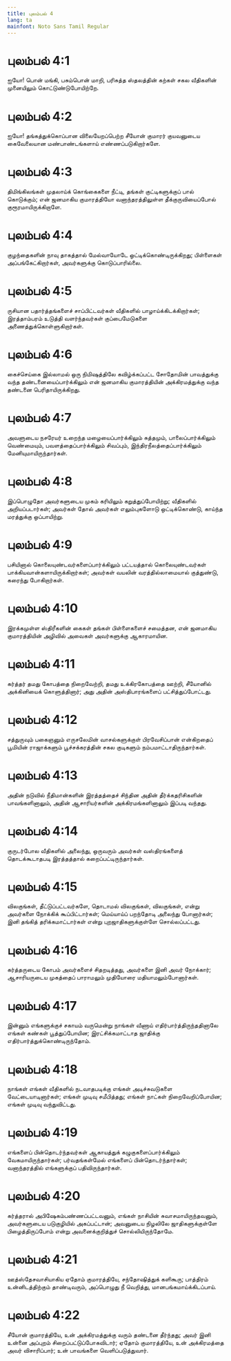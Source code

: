 ```yaml
---
title: புலம்பல் 4
lang: ta
mainfont: Noto Sans Tamil Regular
---
```


# புலம்பல் 4:1

ஐயோ! பொன் மங்கி, பசும்பொன் மாறி, பரிசுத்த ஸ்தலத்தின் கற்கள் சகல வீதிகளின் முனையிலும் கொட்டுண்டுபோயிற்றே.

# புலம்பல் 4:2

ஐயோ! தங்கத்துக்கொப்பான விலையேறப்பெற்ற சீயோன் குமாரர் குயவனுடைய கைவேலையான மண்பாண்டங்களாய் எண்ணப்படுகிறார்களே.

# புலம்பல் 4:3

திமிங்கிலங்கள் முதலாய்க் கொங்கைகளை நீட்டி, தங்கள் குட்டிகளுக்குப் பால் கொடுக்கும்; என் ஜனமாகிய குமாரத்தியோ வனாந்தரத்திலுள்ள தீக்குருவியைப்போல் குரூரமாயிருக்கிறாளே.

# புலம்பல் 4:4

குழந்தைகளின் நாவு தாகத்தால் மேல்வாயோடே ஒட்டிக்கொண்டிருக்கிறது; பிள்ளைகள் அப்பங்கேட்கிறார்கள், அவர்களுக்கு கொடுப்பாரில்லை.

# புலம்பல் 4:5

ருசியான பதார்த்தங்களைச் சாப்பிட்டவர்கள் வீதிகளில் பாழாய்க்கிடக்கிறார்கள்; இரத்தாம்பரம் உடுத்தி வளர்ந்தவர்கள் குப்பைமேடுகளை அணைத்துக்கொள்ளுகிறார்கள்.

# புலம்பல் 4:6

கைச்செய்கை இல்லாமல் ஒரு நிமிஷத்திலே கவிழ்க்கப்பட்ட சோதோமின் பாவத்துக்கு வந்த தண்டனையைப்பார்க்கிலும் என் ஜனமாகிய குமாரத்தியின் அக்கிரமத்துக்கு வந்த தண்டனை பெரிதாயிருக்கிறது.

# புலம்பல் 4:7

அவளுடைய நசரேயர் உறைந்த மழையைப்பார்க்கிலும் சுத்தமும், பாலைப்பார்க்கிலும் வெண்மையும், பவளத்தைப்பார்க்கிலும் சிவப்பும், இந்திரநீலத்தைப்பார்க்கிலும் மேனியுமாயிருந்தார்கள்.

# புலம்பல் 4:8

இப்பொழுதோ அவர்களுடைய முகம் கரியிலும் கறுத்துப்போயிற்று; வீதிகளில் அறியப்படார்கள்; அவர்கள் தோல் அவர்கள் எலும்புகளோடு ஒட்டிக்கொண்டு, காய்ந்த மரத்துக்கு ஒப்பாயிற்று.

# புலம்பல் 4:9

பசியினால் கொலையுண்டவர்களைப்பார்க்கிலும் பட்டயத்தால் கொலையுண்டவர்கள் பாக்கியவான்களாயிருக்கிறார்கள்; அவர்கள் வயலின் வரத்தில்லாமையால் குத்துண்டு, கரைந்து போகிறார்கள்.

# புலம்பல் 4:10

இரக்கமுள்ள ஸ்திரீகளின் கைகள் தங்கள் பிள்ளைகளைச் சமைத்தன, என் ஜனமாகிய குமாரத்தியின் அழிவில் அவைகள் அவர்களுக்கு ஆகாரமாயின.

# புலம்பல் 4:11

கர்த்தர் தமது கோபத்தை நிறைவேற்றி, தமது உக்கிரகோபத்தை ஊற்றி, சீயோனில் அக்கினியைக் கொளுத்தினார்; அது அதின் அஸ்திபாரங்களைப் பட்சித்துப்போட்டது.

# புலம்பல் 4:12

சத்துருவும் பகைஞனும் எருசலேமின் வாசல்களுக்குள் பிரவேசிப்பான் என்கிறதைப் பூமியின் ராஜாக்களும் பூச்சக்கரத்தின் சகல குடிகளும் நம்பமாட்டாதிருந்தார்கள்.

# புலம்பல் 4:13

அதின் நடுவில் நீதிமான்களின் இரத்தத்தைச் சிந்தின அதின் தீர்க்கதரிசிகளின் பாவங்களினாலும், அதின் ஆசாரியர்களின் அக்கிரமங்களினாலும் இப்படி வந்தது.

# புலம்பல் 4:14

குருடர்போல வீதிகளில் அலைந்து, ஒருவரும் அவர்கள் வஸ்திரங்களைத் தொடக்கூடாதபடி இரத்தத்தால் கறைப்பட்டிருந்தார்கள்.

# புலம்பல் 4:15

விலகுங்கள், தீட்டுப்பட்டவர்களே, தொடாமல் விலகுங்கள், விலகுங்கள், என்று அவர்களை நோக்கிக் கூப்பிட்டார்கள்; மெய்யாய்ப் பறந்தோடி அலைந்து போனார்கள்; இனி தங்கித் தரிக்கமாட்டார்கள் என்று புறஜாதிகளுக்குள்ளே சொல்லப்பட்டது.

# புலம்பல் 4:16

கர்த்தருடைய கோபம் அவர்களைச் சிதறடித்தது, அவர்களை இனி அவர் நோக்கார்; ஆசாரியருடைய முகத்தைப் பாராமலும் முதியோரை மதியாமலும்போனார்கள்.

# புலம்பல் 4:17

இன்னும் எங்களுக்குச் சகாயம் வருமென்று நாங்கள் வீணாய் எதிர்பார்த்திருந்ததினாலே எங்கள் கண்கள் பூத்துப்போயின; இரட்சிக்கமாட்டாத ஜாதிக்கு எதிர்பார்த்துக்கொண்டிருந்தோம்.

# புலம்பல் 4:18

நாங்கள் எங்கள் வீதிகளில் நடவாதபடிக்கு எங்கள் அடிச்சுவடுகளை வேட்டையாடினார்கள்; எங்கள் முடிவு சமீபித்தது; எங்கள் நாட்கள் நிறைவேறிப்போயின; எங்கள் முடிவு வந்துவிட்டது.

# புலம்பல் 4:19

எங்களைப் பின்தொடர்ந்தவர்கள் ஆகாயத்துக் கழுகுகளைப்பார்க்கிலும் வேகமாயிருந்தார்கள்; பர்வதங்கள்மேல் எங்களைப் பின்தொடர்ந்தார்கள்; வனாந்தரத்தில் எங்களுக்குப் பதிவிருந்தார்கள்.

# புலம்பல் 4:20

கர்த்தரால் அபிஷேகம்பண்ணப்பட்டவனும், எங்கள் நாசியின் சுவாசமாயிருந்தவனும், அவர்களுடைய படுகுழியில் அகப்பட்டான்; அவனுடைய நிழலிலே ஜாதிகளுக்குள்ளே பிழைத்திருப்போம் என்று அவனைக்குறித்துச் சொல்லியிருந்தோமே.

# புலம்பல் 4:21

ஊத்ஸ்தேசவாசியாகிய ஏதோம் குமாரத்தியே, சந்தோஷித்துக் களிகூரு; பாத்திரம் உன்னிடத்திற்கும் தாண்டிவரும், அப்பொழுது நீ வெறித்து, மானபங்கமாய்க்கிடப்பாய்.

# புலம்பல் 4:22

சீயோன் குமாரத்தியே, உன் அக்கிரமத்துக்கு வரும் தண்டனை தீர்ந்தது; அவர் இனி உன்னை அப்புறம் சிறைப்பட்டுப்போகவிடார்; ஏதோம் குமாரத்தியே, உன் அக்கிரமத்தை அவர் விசாரிப்பார்; உன் பாவங்களை வெளிப்படுத்துவார்.

